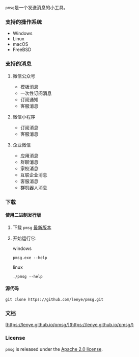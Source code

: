 `pmsg`是一个发送消息的小工具。

### 支持的操作系统

* Windows
* Linux
* macOS
* FreeBSD

### 支持的消息

1. 微信公众号
    * 模板消息
    * 一次性订阅消息
    * 订阅通知
    * 客服消息

1. 微信小程序
    * 订阅消息
    * 客服消息

1. 企业微信
    * 应用消息
    * 群聊消息
    * 家校消息
    * 互联企业消息
    * 客服消息
    * 群机器人消息

### 下载

#### 使用二进制发行版

1. 下载 `pmsg` [最新版本](https://github.com/lenye/pmsg/releases)

1. 开始运行它:

   windows

    ```shell
    pmsg.exe --help
    ```

   linux

    ```shell
    ./pmsg --help
    ```

#### 源代码

```shell
git clone https://github.com/lenye/pmsg.git
```

### 文档

[https://lenye.github.io/pmsg/](https://lenye.github.io/pmsg/)

### License

`pmsg` is released under the [Apache 2.0 license](https://github.com/lenye/pmsg/blob/main/LICENSE). 